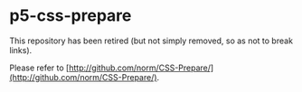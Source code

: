 p5-css-prepare
==============

This repository has been retired (but not simply removed, so as not 
to break links).

Please refer to
[http://github.com/norm/CSS-Prepare/](http://github.com/norm/CSS-Prepare/).
